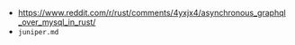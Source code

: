 - https://www.reddit.com/r/rust/comments/4yxjx4/asynchronous_graphql_over_mysql_in_rust/
- `juniper.md`